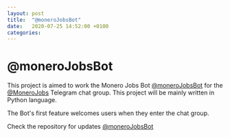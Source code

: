 ```yaml
---
layout: post
title:  "@moneroJobsBot"
date:   2020-07-25 14:52:00 +0100
categories:
---
```


# @moneroJobsBot

This project is aimed to work the Monero Jobs Bot [@moneroJobsBot](https://t.me/monerojobsbot) for the [@MoneroJobs](https://t.me/MoneroJobs) Telegram chat group. This project will be mainly written in Python language.

The Bot's first feature welcomes users when they enter the chat group. 

Check the repository for updates <a href="https://repo.getmonero.org/churchofmonero/monerojobsbot">@moneroJobsBot</a>